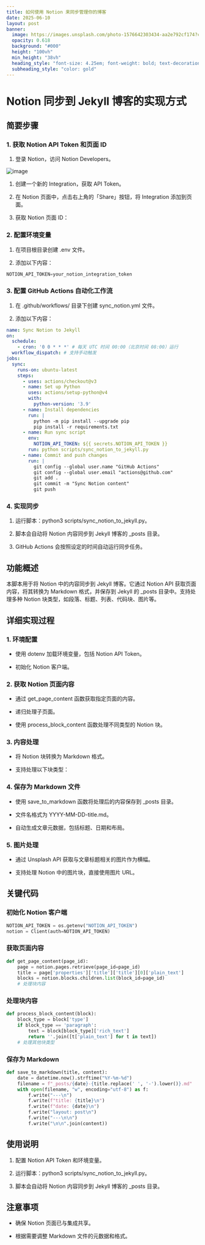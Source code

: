 ```yaml
---
title: 如何使用 Notion 来同步管理你的博客
date: 2025-06-10
layout: post
banner:
  image: https://images.unsplash.com/photo-1576642303434-aa2e792cf174?crop=entropy&cs=tinysrgb&fit=max&fm=jpg&ixid=M3w2OTIwMzJ8MHwxfHJhbmRvbXx8fHx8fHx8fDE3NDk1NTk1ODN8&ixlib=rb-4.1.0&q=80&w=1080
  opacity: 0.618
  background: "#000"
  height: "100vh"
  min_height: "38vh"
  heading_style: "font-size: 4.25em; font-weight: bold; text-decoration: underline"
  subheading_style: "color: gold"
---
```


# Notion 同步到 Jekyll 博客的实现方式

## 简要步骤

### 1. 获取 Notion API Token 和页面 ID

1. 登录 Notion，访问 Notion Developers。

![image](https://prod-files-secure.s3.us-west-2.amazonaws.com/a7a0cc5a-89b9-4cda-8686-1fba0ca52f40/d19c1afe-dea5-4312-9333-786b0ba83054/image.png?X-Amz-Algorithm=AWS4-HMAC-SHA256&X-Amz-Content-Sha256=UNSIGNED-PAYLOAD&X-Amz-Credential=ASIAZI2LB466WQEPA2VS%2F20250610%2Fus-west-2%2Fs3%2Faws4_request&X-Amz-Date=20250610T124623Z&X-Amz-Expires=3600&X-Amz-Security-Token=IQoJb3JpZ2luX2VjEOT%2F%2F%2F%2F%2F%2F%2F%2F%2F%2FwEaCXVzLXdlc3QtMiJGMEQCIHbpbZriNyiv%2Bc2vgGAg3soFPpx6g3DVk3nPThOpl9OYAiBzDRxMMHF5VpSnIu5JrSAbiplQC%2BNwdxVJgq8Xujv%2F%2BSqIBAi9%2F%2F%2F%2F%2F%2F%2F%2F%2F%2F8BEAAaDDYzNzQyMzE4MzgwNSIMw4xXsS%2BccrkWfkMUKtwDtyfG%2FWcgRXDobkIW5s2A%2Bh6HunK4vPLFherDr8Y2RggolqCr6%2BE0YItrYLjeid8OxQMX%2BYT4MspJ5adPWoXFZbTEIfJcwPwu7v%2Fo9kGOWVGmwLR%2FEu6sNgQWLRCSjoHOXARntT2OplZYFgHdNEdX1O3fnkb4e8Ax1tgdDkkAAYJdVDIi9eM%2BT%2F3j%2FDfGdAK9109mYMPgBvl7yYpGj1OLE%2BJBlK45VQy6rd4AsFCqNBKx1%2BXoInsk55ptzJcw0sBqr9nGIRGXvFfsyLjQGIlcTxHegD1w0u6c4v5TYpT7BnjTP0Nu8i588UwF7LtTHE6WCyTh09EbBUGrHO%2FOmyPo%2FbuWnzOQdlaDRebNezaE20I1%2FP1LFhzemNUQh9NpjU4BALZPE2QgASVw1EUGZzxyVCuH23hCdszD0auVuA5vwlGyI9aGBZX1a1QlDs9RuIQ4UeWT6fQer4o%2BKTKqYq5H%2BKv35Cvhf3ZYetwVXigTUSw9Tnt3v4lCPvu8rXtbQVu%2F%2FaDaDcxZUJ15TVNM%2FdpcMd%2FtU1%2FgAjGCu1q%2FFWaLeAzh3WYFpVqUOkGdtoS2jZSY07WI5EC6jfWn%2BjuLIZPusjbtBBbptOCJ4dFQVIPqw4s044KPS%2FRJgRmK8tcw7r6gwgY6pgG5AnGxhMJl6gRvXkVyt15Ccs517WE9JatQaUhCmPHT3LrrMgv2V4m2GzZCm5bRmvJyxqgL%2ByQb5c4hq1xBUWrdwyD7GV0x%2FO6ieV0DeYM8PCw9H%2BfLcCTpv%2BPVd2%2FzVsDIxu989L7voDDFHbAadj8aSDITulTNcU1K%2BZNXgz6OY7QzYQF3afWOA5CKVssCOtGGxS1mKwmKtA%2B%2FpfgiDBWuLHwVrtU7&X-Amz-Signature=576a07c3501ad48447b091ee4307703be3b211e2979ceb45080724a77d6dc56f&X-Amz-SignedHeaders=host&x-id=GetObject)

1. 创建一个新的 Integration，获取 API Token。

1. 在 Notion 页面中，点击右上角的「Share」按钮，将 Integration 添加到页面。

1. 获取 Notion 页面 ID：


### 2. 配置环境变量

1. 在项目根目录创建 .env 文件。

1. 添加以下内容：

```javascript
NOTION_API_TOKEN=your_notion_integration_token
```

### 3. 配置 GitHub Actions 自动化工作流

1. 在 .github/workflows/ 目录下创建 sync_notion.yml 文件。

1. 添加以下内容：

```yaml
name: Sync Notion to Jekyll
on:
  schedule:
    - cron: '0 0 * * *' # 每天 UTC 时间 00:00（北京时间 08:00）运行
  workflow_dispatch: # 支持手动触发
jobs:
  sync:
    runs-on: ubuntu-latest
    steps:
      - uses: actions/checkout@v3
      - name: Set up Python
        uses: actions/setup-python@v4
        with:
          python-version: '3.9'
      - name: Install dependencies
        run: |
          python -m pip install --upgrade pip
          pip install -r requirements.txt
      - name: Run sync script
        env:
          NOTION_API_TOKEN: ${{ secrets.NOTION_API_TOKEN }}
        run: python scripts/sync_notion_to_jekyll.py
      - name: Commit and push changes
        run: |
          git config --global user.name "GitHub Actions"
          git config --global user.email "actions@github.com"
          git add .
          git commit -m "Sync Notion content"
          git push
```

### 4. 实现同步

1. 运行脚本：python3 scripts/sync_notion_to_jekyll.py。

1. 脚本会自动将 Notion 内容同步到 Jekyll 博客的 _posts 目录。

1. GitHub Actions 会按照设定的时间自动运行同步任务。

## 功能概述

本脚本用于将 Notion 中的内容同步到 Jekyll 博客。它通过 Notion API 获取页面内容，将其转换为 Markdown 格式，并保存到 Jekyll 的 _posts 目录中。支持处理多种 Notion 块类型，如段落、标题、列表、代码块、图片等。

## 详细实现过程

### 1. 环境配置

- 使用 dotenv 加载环境变量，包括 Notion API Token。

- 初始化 Notion 客户端。

### 2. 获取 Notion 页面内容

- 通过 get_page_content 函数获取指定页面的内容。

- 递归处理子页面。

- 使用 process_block_content 函数处理不同类型的 Notion 块。

### 3. 内容处理

- 将 Notion 块转换为 Markdown 格式。

- 支持处理以下块类型：


### 4. 保存为 Markdown 文件

- 使用 save_to_markdown 函数将处理后的内容保存到 _posts 目录。

- 文件名格式为 YYYY-MM-DD-title.md。

- 自动生成文章元数据，包括标题、日期和布局。

### 5. 图片处理

- 通过 Unsplash API 获取与文章标题相关的图片作为横幅。

- 支持处理 Notion 中的图片块，直接使用图片 URL。

## 关键代码

### 初始化 Notion 客户端

```python
NOTION_API_TOKEN = os.getenv("NOTION_API_TOKEN")
notion = Client(auth=NOTION_API_TOKEN)
```

### 获取页面内容

```python
def get_page_content(page_id):
    page = notion.pages.retrieve(page_id=page_id)
    title = page['properties']['title']['title'][0]['plain_text']
    blocks = notion.blocks.children.list(block_id=page_id)
    # 处理块内容
```

### 处理块内容

```python
def process_block_content(block):
    block_type = block['type']
    if block_type == 'paragraph':
        text = block[block_type]['rich_text']
        return ''.join([t['plain_text'] for t in text])
    # 处理其他块类型
```

### 保存为 Markdown

```python
def save_to_markdown(title, content):
    date = datetime.now().strftime("%Y-%m-%d")
    filename = f"_posts/{date}-{title.replace(' ', '-').lower()}.md"
    with open(filename, "w", encoding="utf-8") as f:
        f.write("---\n")
        f.write(f"title: {title}\n")
        f.write(f"date: {date}\n")
        f.write("layout: post\n")
        f.write("---\n\n")
        f.write("\n\n".join(content))
```

## 使用说明

1. 配置 Notion API Token 和环境变量。

1. 运行脚本：python3 scripts/sync_notion_to_jekyll.py。

1. 脚本会自动将 Notion 内容同步到 Jekyll 博客的 _posts 目录。

## 注意事项

- 确保 Notion 页面已与集成共享。

- 根据需要调整 Markdown 文件的元数据和格式。